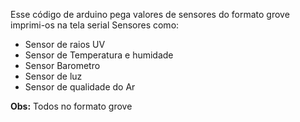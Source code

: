 <p>Esse código de arduino pega valores de sensores do formato grove imprimi-os na tela serial
Sensores como:</p>
<ul>
  <li>Sensor de raios UV</li>
  <li>Sensor de Temperatura e humidade</li>
  <li>Sensor Barometro</li>
  <li>Sensor de luz</li>
  <li>Sensor de qualidade do Ar</li>
</ul>
<b>Obs:</b> Todos no formato grove

